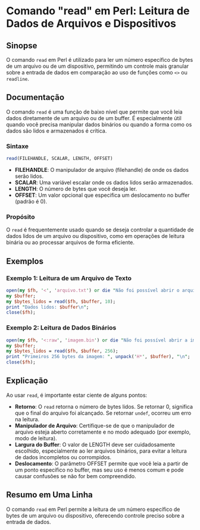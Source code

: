 <!--
Meta Description: # Comando "read" em Perl: Leitura de Dados de Arquivos e Dispositivos ## Sinopse O comando `read` em Perl é utilizado para ler um número específico de...
Meta Keywords: dados, arquivo, read, buffer, leitura
-->

# Comando "read" em Perl: Leitura de Dados de Arquivos e Dispositivos

## Sinopse
O comando `read` em Perl é utilizado para ler um número específico de bytes de um arquivo ou de um dispositivo, permitindo um controle mais granular sobre a entrada de dados em comparação ao uso de funções como `<>` ou `readline`.

## Documentação
O comando `read` é uma função de baixo nível que permite que você leia dados diretamente de um arquivo ou de um buffer. É especialmente útil quando você precisa manipular dados binários ou quando a forma como os dados são lidos e armazenados é crítica.

### Sintaxe
```perl
read(FILEHANDLE, SCALAR, LENGTH, OFFSET)
```

- **FILEHANDLE**: O manipulador de arquivo (filehandle) de onde os dados serão lidos.
- **SCALAR**: Uma variável escalar onde os dados lidos serão armazenados.
- **LENGTH**: O número de bytes que você deseja ler.
- **OFFSET**: Um valor opcional que especifica um deslocamento no buffer (padrão é 0).

### Propósito
O `read` é frequentemente usado quando se deseja controlar a quantidade de dados lidos de um arquivo ou dispositivo, como em operações de leitura binária ou ao processar arquivos de forma eficiente.

## Exemplos

### Exemplo 1: Leitura de um Arquivo de Texto
```perl
open(my $fh, '<', 'arquivo.txt') or die "Não foi possível abrir o arquivo: $!";
my $buffer;
my $bytes_lidos = read($fh, $buffer, 10);
print "Dados lidos: $buffer\n";
close($fh);
```

### Exemplo 2: Leitura de Dados Binários
```perl
open(my $fh, '<:raw', 'imagem.bin') or die "Não foi possível abrir a imagem: $!";
my $buffer;
my $bytes_lidos = read($fh, $buffer, 256);
print "Primeiros 256 bytes da imagem: ", unpack('H*', $buffer), "\n";
close($fh);
```

## Explicação
Ao usar `read`, é importante estar ciente de alguns pontos:

- **Retorno**: O `read` retorna o número de bytes lidos. Se retornar 0, significa que o final do arquivo foi alcançado. Se retornar `undef`, ocorreu um erro na leitura.
- **Manipulador de Arquivo**: Certifique-se de que o manipulador de arquivo esteja aberto corretamente e no modo adequado (por exemplo, modo de leitura).
- **Largura do Buffer**: O valor de LENGTH deve ser cuidadosamente escolhido, especialmente ao ler arquivos binários, para evitar a leitura de dados incompletos ou corrompidos.
- **Deslocamento**: O parâmetro OFFSET permite que você leia a partir de um ponto específico no buffer, mas seu uso é menos comum e pode causar confusões se não for bem compreendido.

## Resumo em Uma Linha
O comando `read` em Perl permite a leitura de um número específico de bytes de um arquivo ou dispositivo, oferecendo controle preciso sobre a entrada de dados.